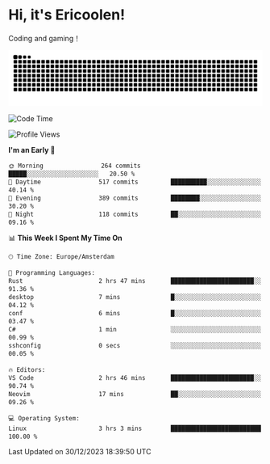 # Hi, it's Ericoolen!
Coding and gaming！

<picture>
  <source media="(prefers-color-scheme: dark)" srcset="https://raw.githubusercontent.com/Eric-Song-Nop/Eric-Song-Nop/output/github-contribution-grid-snake-dark.svg">
  <source media="(prefers-color-scheme: light)" srcset="https://raw.githubusercontent.com/Eric-Song-Nop/Eric-Song-Nop/output/github-contribution-grid-snake.svg">
  <img alt="github contribution grid snake animation" src="https://raw.githubusercontent.com/Eric-Song-Nop/Eric-Song-Nop/output/github-contribution-grid-snake.svg">
</picture>

<!--START_SECTION:waka-->
![Code Time](http://img.shields.io/badge/Code%20Time-1%2C123%20hrs%203%20mins-blue)

![Profile Views](http://img.shields.io/badge/Profile%20Views-1-blue)

**I'm an Early 🐤** 

```text
🌞 Morning                264 commits         █████░░░░░░░░░░░░░░░░░░░░   20.50 % 
🌆 Daytime                517 commits         ██████████░░░░░░░░░░░░░░░   40.14 % 
🌃 Evening                389 commits         ████████░░░░░░░░░░░░░░░░░   30.20 % 
🌙 Night                  118 commits         ██░░░░░░░░░░░░░░░░░░░░░░░   09.16 % 
```


📊 **This Week I Spent My Time On** 

```text
🕑︎ Time Zone: Europe/Amsterdam

💬 Programming Languages: 
Rust                     2 hrs 47 mins       ███████████████████████░░   91.36 % 
desktop                  7 mins              █░░░░░░░░░░░░░░░░░░░░░░░░   04.12 % 
conf                     6 mins              █░░░░░░░░░░░░░░░░░░░░░░░░   03.47 % 
C#                       1 min               ░░░░░░░░░░░░░░░░░░░░░░░░░   00.99 % 
sshconfig                0 secs              ░░░░░░░░░░░░░░░░░░░░░░░░░   00.05 % 

🔥 Editors: 
VS Code                  2 hrs 46 mins       ███████████████████████░░   90.74 % 
Neovim                   17 mins             ██░░░░░░░░░░░░░░░░░░░░░░░   09.26 % 

💻 Operating System: 
Linux                    3 hrs 3 mins        █████████████████████████   100.00 % 
```


 Last Updated on 30/12/2023 18:39:50 UTC
<!--END_SECTION:waka-->
